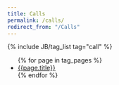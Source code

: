 ```yaml
---
title: Calls
permalink: /calls/
redirect_from: "/Calls"
---
```


{% include JB/tag_list tag="call" %}

<ul>
{% for page in tag_pages %}
    <li><a href="{{ page.url }}">{{page.title}}</a></li>
{% endfor %}
</ul>
